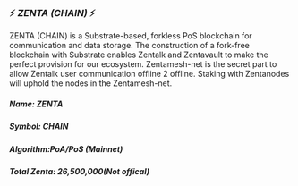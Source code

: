 ### :zap: *ZENTA (CHAIN)* :zap:
ZENTA (CHAIN) is a Substrate-based, forkless PoS blockchain for communication and data storage. 
The construction of a fork-free blockchain with Substrate enables Zentalk and Zentavault to make the perfect provision for our ecosystem. Zentamesh-net is the secret part to allow Zentalk user communication offline 2 offline. Staking with Zentanodes will uphold the nodes in the Zentamesh-net.
##### *Name: ZENTA* 
##### *Symbol: CHAIN*
##### *Algorithm:PoA/PoS* (Mainnet)
##### *Total Zenta: 26,500,000*(Not offical)
